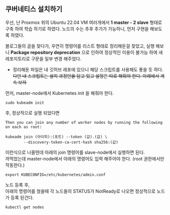 ## 쿠버네티스 설치하기

우선, 난 Proxmox 위의 Ubuntu 22.04 VM 여러개에서 **1 master - 2 slave** 형태로 구축 하여 학습 하기로 하였다. 노드의 수는 추후 추가가 가능하니, 먼저 구현을 해보도록 하였다.

블로그들의 글을 찾다가, 우연히 명령어를 리스트 형태로 정리해둔걸 찾았고, 실행 해보니 **Package repository deprecation** 으로 인하여 정상적인 이용이 불가능 하여 새 레포지토리로 구문을 일부 변경 해주었다.

- 정리해둔 파일은 내 깃허브 레포에 있으니 해당 스크립트를 사용해도 좋을 듯 하다.  
   ~~다만 내 스크립트는 설치 과정만을 담고 있고 설정은 따로 해줘야 한다. 아래에서 게속 보자~~

먼저, master-node에서 Kubernetes init 을 해줘야 한다.

```
sudo kubeadm init
```

후, 정상적으로 실행 되었다면

```
Then you can join any number of worker nodes by running the following on each as root:

kubeadm join (아이피):(포트) --token (값).(값) \
        --discovery-token-ca-cert-hash sha256:(값)
```

이런식으로 나올텐데 아래의 join 명령어를 slave-node에서 실행하면 된다.  
까먹었는데 master-node에서 아래의 명령어도 입력 해주어야 한다. (root 권한에서만 작동한다.)

```
export KUBECONFIG=/etc/kubernetes/admin.conf
```

노드 등록 후,  
아래의 명령어를 쳤을때 각 노드들의 STATUS가 NotReady로 나오면 정상적으로 노드가 등록 된건다.

```
kubectl get nodes
```
